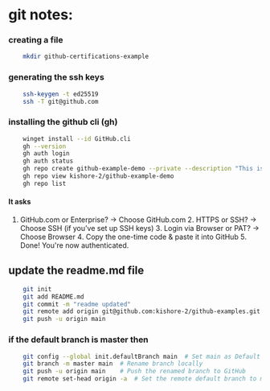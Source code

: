 # git notes:

### creating a file

```bash
    mkdir github-certifications-example
```

### generating the ssh keys

```bash
    ssh-keygen -t ed25519
    ssh -T git@github.com
```

### installing the github cli (gh)

```bash
    winget install --id GitHub.cli
    gh --version
    gh auth login
    gh auth status
    gh repo create github-example-demo --private --description "This is my GitHub CLI repo"
    gh repo view kishore-2/github-example-demo
    gh repo list

```

#### It asks

1. GitHub.com or Enterprise? → Choose GitHub.com
2️. HTTPS or SSH? → Choose SSH (if you’ve set up SSH keys)
3️. Login via Browser or PAT? → Choose Browser
4️. Copy the one-time code & paste it into GitHub
5️. Done! You're now authenticated.

## update the readme.md file

```bash
    git init
    git add README.md
    git commit -m "readme updated"
    git remote add origin git@github.com:kishore-2/github-examples.git
    git push -u origin main 
```

### if the default branch is master then

```bash
    git config --global init.defaultBranch main  # Set main as Default for Future Repos
    git branch -m master main  # Rename branch locally
    git push -u origin main    # Push the renamed branch to GitHub
    git remote set-head origin -a  # Set the remote default branch to main
```
